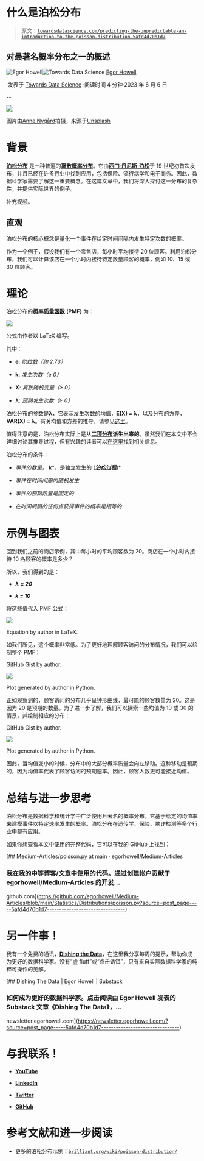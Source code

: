 # 什么是泊松分布

> 原文：[`towardsdatascience.com/predicting-the-unpredictable-an-introduction-to-the-poisson-distribution-5afd4d70b1d7`](https://towardsdatascience.com/predicting-the-unpredictable-an-introduction-to-the-poisson-distribution-5afd4d70b1d7)

## 对最著名概率分布之一的概述

[](https://medium.com/@egorhowell?source=post_page-----5afd4d70b1d7--------------------------------)![Egor Howell](https://medium.com/@egorhowell?source=post_page-----5afd4d70b1d7--------------------------------)[](https://towardsdatascience.com/?source=post_page-----5afd4d70b1d7--------------------------------)![Towards Data Science](https://towardsdatascience.com/?source=post_page-----5afd4d70b1d7--------------------------------) [Egor Howell](https://medium.com/@egorhowell?source=post_page-----5afd4d70b1d7--------------------------------)

·发表于 [Towards Data Science](https://towardsdatascience.com/?source=post_page-----5afd4d70b1d7--------------------------------) ·阅读时间 4 分钟·2023 年 6 月 6 日

--

![](img/c681c78181e7038f18a1dd892ae89d7f.png)

图片由[Anne Nygård](https://unsplash.com/de/@polarmermaid?utm_source=medium&utm_medium=referral)拍摄，来源于[Unsplash](https://unsplash.com/?utm_source=medium&utm_medium=referral)

# 背景

[**泊松分布**](https://en.wikipedia.org/wiki/Poisson_distribution) 是一种普遍的[**离散概率分布**](https://en.wikipedia.org/wiki/Probability_distribution#Discrete_probability_distribution)。它由[**西门·丹尼斯·泊松**](https://en.wikipedia.org/wiki/Sim%C3%A9on_Denis_Poisson)于 19 世纪初首次发布，并且已经在许多行业中找到应用，包括保险、流行病学和电子商务。因此，数据科学家需要了解这一重要概念。在这篇文章中，我们将深入探讨这一分布的复杂性，并提供实际世界的例子。

补充视频。

## 直观

泊松分布的核心概念是量化一个事件在给定时间间隔内发生特定次数的概率。

作为一个例子，假设我们有一个零售店，每小时平均接待 20 位顾客。利用泊松分布，我们可以计算该店在一个小时内接待特定数量顾客的概率，例如 10、15 或 30 位顾客。

# 理论

泊松分布的[**概率质量函数**](https://en.wikipedia.org/wiki/Probability_mass_function) **(PMF)** 为：

![](img/9ce2335772ea54da3560aa329bea554f.png)

公式由作者以 LaTeX 编写。

其中：

+   **e**: *欧拉数（约 2.73）*

+   **k**: *发生次数（≥ 0）*

+   **X**: *离散随机变量（≥ 0）*

+   **λ**: *预期发生次数（≥ 0）*

泊松分布的参数是**λ**，它表示发生次数的均值，**E(X) = λ**，以及分布的方差，**VAR(X) = λ**。有关均值和方差的推导，请参见[这里](https://proofwiki.org/wiki/Variance_of_Poisson_Distribution#:~:text=From%20Moment%20Generating%20Function%20of,(E(X))2)。

值得注意的是，泊松分布实际上是从[**二项分布**](https://www.youtube.com/watch?v=DONRV-lQDgc)**派生出来的**。虽然我们在本文中不会详细讨论其推导过程，但有兴趣的读者可以[在这里](https://medium.com/@andrew.chamberlain/deriving-the-poisson-distribution-from-the-binomial-distribution-840cc1668239)找到相关信息。

泊松分布的条件：

+   *事件的数量，* ***k****，是独立发生的 (*[***泊松过程***](https://brilliant.org/wiki/poisson-distribution/)*)*

+   *事件在时间间隔内随机发生*

+   *事件的预期数量是固定的*

+   *在时间间隔的任何点获得事件的概率是相等的*

# 示例与图表

回到我们之前的商店示例，其中每小时的平均顾客数为 20。商店在一个小时内接待 10 名顾客的概率是多少？

所以，我们得到的是：

+   ***λ = 20***

+   ***k = 10***

将这些值代入 PMF 公式：

![](img/0086bbb4d00136de72dfb52577671ca7.png)

Equation by author in LaTeX.

如我们所见，这个概率非常低。为了更好地理解顾客访问的分布情况，我们可以绘制整个 PMF：

GitHub Gist by author.

![](img/a7b751578ef5600a64a40d51e066c262.png)

Plot generated by author in Python.

正如观察到的，顾客访问的分布几乎呈钟形曲线，最可能的顾客数量为 20。这是因为 20 是预期的数量。为了进一步了解，我们可以探索一些均值为 10 或 30 的情景，并绘制相应的分布：

GitHub Gist by author.

![](img/de450535bded703d3395d954a4588d8f.png)

Plot generated by author in Python.

因此，当均值变小的时候，分布中的大部分概率质量会向左移动。这种移动是预期的，因为均值率代表了顾客访问的预期速率。因此，顾客人数更可能接近均值。

# 总结与进一步思考

泊松分布是数据科学和统计学中广泛使用且著名的概率分布。它基于给定的均值率来建模事件以特定速率发生的概率。泊松分布在遗传学、保险、欺诈检测等多个行业中都有应用。

如果你想查看本文中使用的完整代码，它可以在我的 GitHub 上找到：

[](https://github.com/egorhowell/Medium-Articles/blob/main/Statistics/Distributions/poisson.py?source=post_page-----5afd4d70b1d7--------------------------------) [## Medium-Articles/poisson.py at main · egorhowell/Medium-Articles

### 我在我的中等博客/文章中使用的代码。通过创建帐户贡献于 egorhowell/Medium-Articles 的开发…

github.com](https://github.com/egorhowell/Medium-Articles/blob/main/Statistics/Distributions/poisson.py?source=post_page-----5afd4d70b1d7--------------------------------)

# 另一件事！

我有一个免费的通讯，[**Dishing the Data**](https://dishingthedata.substack.com/)，在这里我分享每周的提示，帮助你成为更好的数据科学家。没有“虚 fluff”或“点击诱饵”，只有来自实际数据科学家的纯粹可操作的见解。

[](https://newsletter.egorhowell.com/?source=post_page-----5afd4d70b1d7--------------------------------) [## Dishing The Data | Egor Howell | Substack

### 如何成为更好的数据科学家。点击阅读由 Egor Howell 发表的 Substack 文章《Dishing The Data》，…

newsletter.egorhowell.com](https://newsletter.egorhowell.com/?source=post_page-----5afd4d70b1d7--------------------------------)

# 与我联系！

+   [**YouTube**](https://www.youtube.com/@egorhowell)

+   [**LinkedIn**](https://www.linkedin.com/in/egor-howell-092a721b3/)

+   [**Twitter**](https://twitter.com/EgorHowell)

+   [**GitHub**](https://github.com/egorhowell)

# 参考文献和进一步阅读

+   更多的泊松分布示例：[`brilliant.org/wiki/poisson-distribution/`](https://brilliant.org/wiki/poisson-distribution/)
